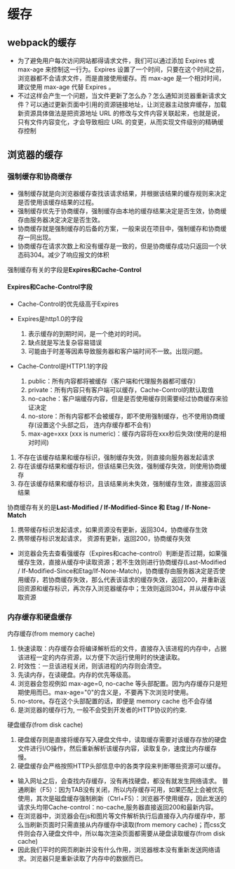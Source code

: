 # 缓存

## webpack的缓存

* 为了避免用户每次访问网站都得请求文件，我们可以通过添加 Expires 或 max-age 来控制这一行为。Expires 设置了一个时间，只要在这个时间之前，浏览器都不会请求文件，而是直接使用缓存。而 max-age 是一个相对时间，建议使用 max-age 代替 Expires 。
* 不过这样会产生一个问题，当文件更新了怎么办？怎么通知浏览器重新请求文件？可以通过更新页面中引用的资源链接地址，让浏览器主动放弃缓存，加载新资源具体做法是把资源地址 URL 的修改与文件内容关联起来，也就是说，只有文件内容变化，才会导致相应 URL 的变更，从而实现文件级别的精确缓存控制

## 浏览器的缓存

### 强制缓存和协商缓存

* 强制缓存就是向浏览器缓存查找该请求结果，并根据该结果的缓存规则来决定是否使用该缓存结果的过程。
* 强制缓存优先于协商缓存，强制缓存由本地的缓存结果决定是否生效，协商缓存由服务器决定决定是否生效。
* 协商缓存就是强制缓存的后备的方案，一般来说在项目中，强制缓存和协商缓存一同出现。
* 协商缓存在请求次数上和没有缓存是一致的，但是协商缓存成功只返回一个状态码304。减少了响应报文的体积

强制缓存有关的字段是**Expires和Cache-Control**

#### Expires和Cache-Control字段

* Cache-Control的优先级高于Expires

* Expires是http1.0的字段

  1. 表示缓存的到期时间，是一个绝对的时间。
  2. 缺点就是写法复杂容易错误
  3. 可能由于时差等因素导致服务器和客户端时间不一致。出现问题。

* Cache-Control是HTTP1.1的字段

  1. public：所有内容都将被缓存（客户端和代理服务器都可缓存）
  2. private：所有内容只有客户端可以缓存，Cache-Control的默认取值
  3. no-cache：客户端缓存内容，但是是否使用缓存则需要经过协商缓存来验证决定
  4. no-store：所有内容都不会被缓存，即不使用强制缓存，也不使用协商缓存(设置这个头部之后， 连内存缓存都不会有)
  5. max-age=xxx (xxx is numeric)：缓存内容将在xxx秒后失效(使用的是相对时间)

1. 不存在该缓存结果和缓存标识，强制缓存失效，则直接向服务器发起请求
2. 存在该缓存结果和缓存标识，但该结果已失效，强制缓存失效，则使用协商缓存
3. 存在该缓存结果和缓存标识，且该结果尚未失效，强制缓存生效，直接返回该结果

协商缓存有关的是**Last-Modified / If-Modified-Since 和 Etag / If-None-Match**

  1. 携带缓存标识发起请求，如果资源没有更新，返回304，协商缓存生效
  2. 携带缓存标识发起请求， 资源有更新，返回200，协商缓存失效

* 浏览器会先去查看强缓存（Expires和cache-control）判断是否过期，如果强缓存生效，直接从缓存中读取资源；若不生效则进行协商缓存(Last-Modified / If-Modified-Since和Etag/If-None-Match)，协商缓存由服务器决定是否使用缓存，若协商缓存失效，那么代表该请求的缓存失效，返回200，并重新返回资源和缓存标识，再次存入浏览器缓存中；生效则返回304，并从缓存中读取资源

### 内存缓存和硬盘缓存

内存缓存(from memory cache)

  1. 快速读取：内存缓存会将编译解析后的文件，直接存入该进程的内存中，占据该进程一定的内存资源，以方便下次运行使用时的快速读取。
  2. 时效性：一旦该进程关闭，则该进程的内存则会清空。
  3. 先读内存，在读硬盘。内存的优先等级高。
  4. 浏览器会忽视例如 max-age=0, no-cache 等头部配置。因为内存缓存只是短期使用而已。max-age="0"的含义是，不要再下次浏览时使用。
  5. no-store。存在这个头部配置的话，即便是 memory cache 也不会存储
  6. 是浏览器的缓存行为, 一般不会受到开发者的HTTP协议的约束.

硬盘缓存(from disk cache)

  1. 硬盘缓存则是直接将缓存写入硬盘文件中，读取缓存需要对该缓存存放的硬盘文件进行I/O操作，然后重新解析该缓存内容，读取复杂，速度比内存缓存慢。
  2. 硬盘缓存会严格按照HTTP头部信息中的各类字段来判断哪些资源可以缓存。

* 输入网址之后，会查找内存缓存，没有再找硬盘，都没有就发生网络请求。
普通刷新（F5）：因为TAB没有关闭，所以内存缓存可用，如果匹配上会被优先使用，其次是磁盘缓存强制刷新（Ctrl+F5）：浏览器不使用缓存，因此发送的请求头均带Cache-control：no-cache,服务器直接返回200和最新内容。
* 在浏览器中，浏览器会在js和图片等文件解析执行后直接存入内存缓存中，那么当刷新页面时只需直接从内存缓存中读取(from memory cache)；而css文件则会存入硬盘文件中，所以每次渲染页面都需要从硬盘读取缓存(from disk cache)
* 因此我们平时的网页刷新并没有什么作用，浏览器根本没有重新发送网络请求。浏览器只是重新读取了内存中的数据而已。